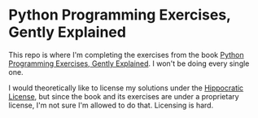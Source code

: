 # Python Programming Exercises, Gently Explained

This repo is where I'm completing the exercises from the book [Python Programming Exercises, Gently Explained](https://inventwithpython.com/pythongently/). I won't be doing every single one.

I would theoretically like to license my solutions under the [Hippocratic License](https://firstdonoharm.dev/), but since the book and its exercises are under a proprietary license, I'm not sure I'm allowed to do that. Licensing is hard.